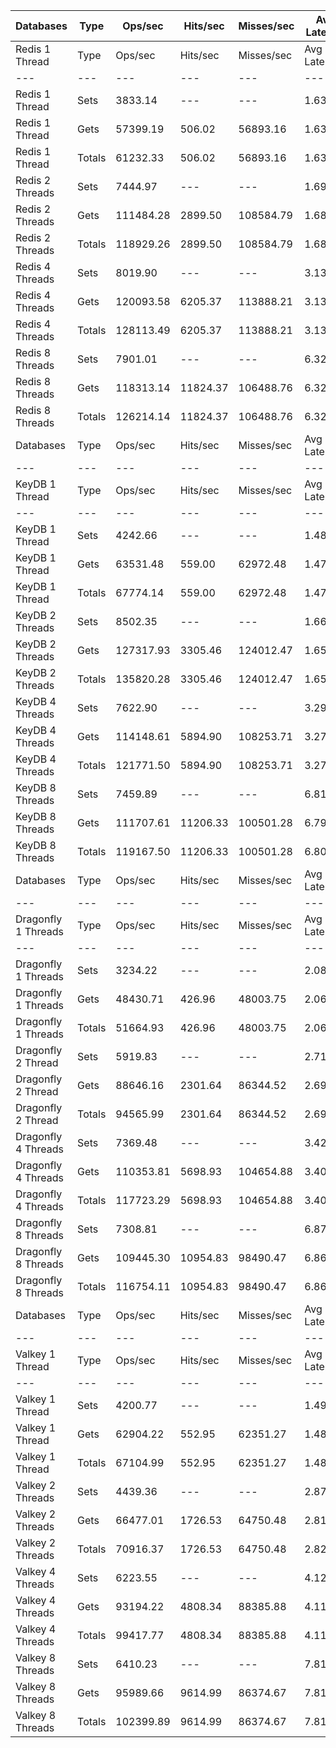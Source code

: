 | Databases | Type | Ops/sec | Hits/sec | Misses/sec | Avg Latency | p50 Latency | p99 Latency | p99.9 Latency | KB/sec |
| --- | --- | --- | --- | --- | --- | --- | --- | --- | --- |
| Redis 1 Thread | Type | Ops/sec | Hits/sec | Misses/sec | Avg Latency | p50 Latency | p99 Latency | p99.9 Latency | KB/sec |
| --- | --- | --- | --- | --- | --- | --- | --- | --- | --- |
Redis 1 Thread | Sets | 3833.14 | --- | --- | 1.63559 | 1.60700 | 2.57500 | 5.82300 | 2095.65 |
Redis 1 Thread | Gets | 57399.19 | 506.02 | 56893.16 | 1.63261 | 1.60700 | 2.55900 | 6.68700 | 2487.74 |
Redis 1 Thread | Totals | 61232.33 | 506.02 | 56893.16 | 1.63279 | 1.60700 | 2.55900 | 6.62300 | 4583.39 |
Redis 2 Threads | Sets | 7444.97 | --- | --- | 1.69396 | 1.51100 | 3.66300 | 10.30300 | 4070.31 |
Redis 2 Threads | Gets | 111484.28 | 2899.50 | 108584.79 | 1.68773 | 1.50300 | 3.61500 | 10.23900 | 5795.83 |
Redis 2 Threads | Totals | 118929.26 | 2899.50 | 108584.79 | 1.68812 | 1.50300 | 3.63100 | 10.23900 | 9866.14 |
Redis 4 Threads | Sets | 8019.90 | --- | --- | 3.13492 | 3.00700 | 7.16700 | 14.91100 | 4384.65 |
Redis 4 Threads | Gets | 120093.58 | 6205.37 | 113888.21 | 3.13243 | 3.00700 | 7.16700 | 15.42300 | 7793.43 |
Redis 4 Threads | Totals | 128113.49 | 6205.37 | 113888.21 | 3.13258 | 3.00700 | 7.16700 | 15.42300 | 12178.08 |
Redis 8 Threads | Sets | 7901.01 | --- | --- | 6.32860 | 5.98300 | 15.16700 | 46.84700 | 4319.64 |
Redis 8 Threads | Gets | 118313.14 | 11824.37 | 106488.76 | 6.32213 | 5.95100 | 14.97500 | 46.59100 | 10550.12 |
Redis 8 Threads | Totals | 126214.14 | 11824.37 | 106488.76 | 6.32254 | 5.95100 | 15.03900 | 46.59100 | 14869.77 |
| Databases | Type | Ops/sec | Hits/sec | Misses/sec | Avg Latency | p50 Latency | p99 Latency | p99.9 Latency | KB/sec |
| --- | --- | --- | --- | --- | --- | --- | --- | --- | --- |
| KeyDB 1 Thread | Type | Ops/sec | Hits/sec | Misses/sec | Avg Latency | p50 Latency | p99 Latency | p99.9 Latency | KB/sec |
| --- | --- | --- | --- | --- | --- | --- | --- | --- | --- |
KeyDB 1 Thread | Sets | 4242.66 | --- | --- | 1.48679 | 1.45500 | 2.41500 | 6.07900 | 2319.54 |
KeyDB 1 Thread | Gets | 63531.48 | 559.00 | 62972.48 | 1.47454 | 1.45500 | 2.33500 | 5.88700 | 2752.98 |
KeyDB 1 Thread | Totals | 67774.14 | 559.00 | 62972.48 | 1.47531 | 1.45500 | 2.35100 | 5.88700 | 5072.52 |
KeyDB 2 Threads | Sets | 8502.35 | --- | --- | 1.66835 | 1.49500 | 4.28700 | 9.27900 | 4648.40 |
KeyDB 2 Threads | Gets | 127317.93 | 3305.46 | 124012.47 | 1.65773 | 1.49500 | 3.99900 | 10.75100 | 6616.05 |
KeyDB 2 Threads | Totals | 135820.28 | 3305.46 | 124012.47 | 1.65840 | 1.49500 | 4.01500 | 10.68700 | 11264.45 |
KeyDB 4 Threads | Sets | 7622.90 | --- | --- | 3.29236 | 3.16700 | 8.70300 | 16.63900 | 4167.60 |
KeyDB 4 Threads | Gets | 114148.61 | 5894.90 | 108253.71 | 3.27733 | 3.15100 | 8.63900 | 16.63900 | 7405.98 |
KeyDB 4 Threads | Totals | 121771.50 | 5894.90 | 108253.71 | 3.27827 | 3.15100 | 8.63900 | 16.63900 | 11573.58 |
KeyDB 8 Threads | Sets | 7459.89 | --- | --- | 6.81170 | 6.30300 | 18.68700 | 49.40700 | 4078.47 |
KeyDB 8 Threads | Gets | 111707.61 | 11206.33 | 100501.28 | 6.79989 | 6.30300 | 18.94300 | 50.68700 | 9982.29 |
KeyDB 8 Threads | Totals | 119167.50 | 11206.33 | 100501.28 | 6.80063 | 6.30300 | 18.94300 | 50.68700 | 14060.76 |
| Databases | Type | Ops/sec | Hits/sec | Misses/sec | Avg Latency | p50 Latency | p99 Latency | p99.9 Latency | KB/sec |
| --- | --- | --- | --- | --- | --- | --- | --- | --- | --- |
| Dragonfly 1 Threads | Type | Ops/sec | Hits/sec | Misses/sec | Avg Latency | p50 Latency | p99 Latency | p99.9 Latency | KB/sec |
| --- | --- | --- | --- | --- | --- | --- | --- | --- | --- |
Dragonfly 1 Threads | Sets | 3234.22 | --- | --- | 2.08646 | 1.83900 | 4.60700 | 9.91900 | 1768.21 |
Dragonfly 1 Threads | Gets | 48430.71 | 426.96 | 48003.75 | 2.06590 | 1.83900 | 4.54300 | 7.90300 | 2099.04 |
Dragonfly 1 Threads | Totals | 51664.93 | 426.96 | 48003.75 | 2.06719 | 1.83900 | 4.54300 | 8.19100 | 3867.25 |
Dragonfly 2 Thread | Sets | 5919.83 | --- | --- | 2.71896 | 2.63900 | 7.77500 | 17.40700 | 3236.49 |
Dragonfly 2 Thread | Gets | 88646.16 | 2301.64 | 86344.52 | 2.69006 | 2.63900 | 7.32700 | 13.75900 | 4606.57 |
Dragonfly 2 Thread | Totals | 94565.99 | 2301.64 | 86344.52 | 2.69187 | 2.63900 | 7.35900 | 14.01500 | 7843.06 |
Dragonfly 4 Threads | Sets | 7369.48 | --- | --- | 3.42382 | 3.53500 | 8.70300 | 16.63900 | 4029.05 |
Dragonfly 4 Threads | Gets | 110353.81 | 5698.93 | 104654.88 | 3.40302 | 3.51900 | 8.51100 | 16.63900 | 7159.78 |
Dragonfly 4 Threads | Totals | 117723.29 | 5698.93 | 104654.88 | 3.40432 | 3.51900 | 8.57500 | 16.63900 | 11188.82 |
Dragonfly 8 Threads | Sets | 7308.81 | --- | --- | 6.87855 | 6.46300 | 21.63100 | 56.31900 | 3995.87 |
Dragonfly 8 Threads | Gets | 109445.30 | 10954.83 | 98490.47 | 6.86549 | 6.46300 | 21.63100 | 57.85500 | 9767.78 |
Dragonfly 8 Threads | Totals | 116754.11 | 10954.83 | 98490.47 | 6.86631 | 6.46300 | 21.63100 | 57.85500 | 13763.66 |
| Databases | Type | Ops/sec | Hits/sec | Misses/sec | Avg Latency | p50 Latency | p99 Latency | p99.9 Latency | KB/sec |
| --- | --- | --- | --- | --- | --- | --- | --- | --- | --- |
| Valkey 1 Thread | Type | Ops/sec | Hits/sec | Misses/sec | Avg Latency | p50 Latency | p99 Latency | p99.9 Latency | KB/sec |
| --- | --- | --- | --- | --- | --- | --- | --- | --- | --- |
Valkey 1 Thread | Sets | 4200.77 | --- | --- | 1.49533 | 1.43900 | 2.84700 | 6.55900 | 2296.64 |
Valkey 1 Thread | Gets | 62904.22 | 552.95 | 62351.27 | 1.48961 | 1.43900 | 2.73500 | 6.39900 | 2725.53 |
Valkey 1 Thread | Totals | 67104.99 | 552.95 | 62351.27 | 1.48997 | 1.43900 | 2.73500 | 6.39900 | 5022.17 |
Valkey 2 Threads | Sets | 4439.36 | --- | --- | 2.87277 | 2.17500 | 7.58300 | 17.53500 | 2427.09 |
Valkey 2 Threads | Gets | 66477.01 | 1726.53 | 64750.48 | 2.81954 | 2.14300 | 7.32700 | 14.20700 | 3454.78 |
Valkey 2 Threads | Totals | 70916.37 | 1726.53 | 64750.48 | 2.82287 | 2.14300 | 7.35900 | 14.71900 | 5881.87 |
Valkey 4 Threads | Sets | 6223.55 | --- | --- | 4.12573 | 3.98300 | 9.66300 | 19.83900 | 3402.55 |
Valkey 4 Threads | Gets | 93194.22 | 4808.34 | 88385.88 | 4.11833 | 3.98300 | 9.66300 | 20.60700 | 6044.23 |
Valkey 4 Threads | Totals | 99417.77 | 4808.34 | 88385.88 | 4.11880 | 3.98300 | 9.66300 | 20.47900 | 9446.78 |
Valkey 8 Threads | Sets | 6410.23 | --- | --- | 7.81276 | 7.45500 | 20.86300 | 54.78300 | 3504.61 |
Valkey 8 Threads | Gets | 95989.66 | 9614.99 | 86374.67 | 7.81946 | 7.45500 | 21.11900 | 55.03900 | 8570.41 |
Valkey 8 Threads | Totals | 102399.89 | 9614.99 | 86374.67 | 7.81904 | 7.45500 | 21.11900 | 55.03900 | 12075.01 |
